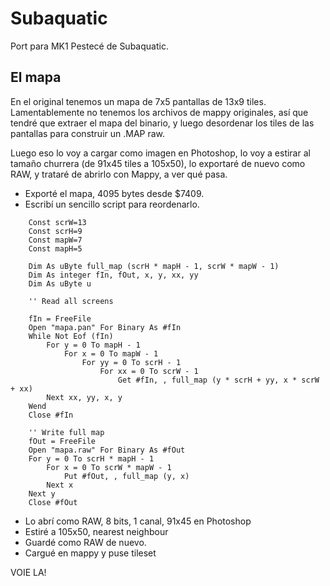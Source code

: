 # Subaquatic

Port para MK1 Pestecé de Subaquatic.

## El mapa

En el original tenemos un mapa de 7x5 pantallas de 13x9 tiles. Lamentablemente no tenemos los archivos de mappy originales, así que tendré que extraer el mapa del binario, y luego desordenar los tiles de las pantallas para construir un .MAP raw.

Luego eso lo voy a cargar como imagen en Photoshop, lo voy a estirar al tamaño churrera (de 91x45 tiles a 105x50), lo exportaré de nuevo como RAW, y trataré de abrirlo con Mappy, a ver qué pasa.

- Exporté el mapa, 4095 bytes desde $7409.
- Escribí un sencillo script para reordenarlo.

```bas
	Const scrW=13
	Const scrH=9
	Const mapW=7
	Const mapH=5

	Dim As uByte full_map (scrH * mapH - 1, scrW * mapW - 1)
	Dim As integer fIn, fOut, x, y, xx, yy
	Dim As uByte u

	'' Read all screens

	fIn = FreeFile
	Open "mapa.pan" For Binary As #fIn
	While Not Eof (fIn)
		For y = 0 To mapH - 1
			For x = 0 To mapW - 1
				For yy = 0 To scrH - 1
					For xx = 0 To scrW - 1
						Get #fIn, , full_map (y * scrH + yy, x * scrW + xx)
		Next xx, yy, x, y
	Wend
	Close #fIn

	'' Write full map
	fOut = FreeFile
	Open "mapa.raw" For Binary As #fOut
	For y = 0 To scrH * mapH - 1
		For x = 0 To scrW * mapW - 1
			Put #fOut, , full_map (y, x)
		Next x
	Next y
	Close #fOut
```

- Lo abrí como RAW, 8 bits, 1 canal, 91x45 en Photoshop
- Estiré a 105x50, nearest neighbour
- Guardé como RAW de nuevo.
- Cargué en mappy y puse tileset

VOIE LA!

